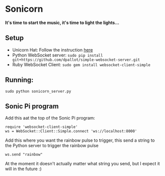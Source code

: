 # Sonicorn


**It's time to start the music, it's time to light the lights...**



## Setup

- Unicorn Hat:  Follow the instruction [here](https://github.com/pimoroni/unicorn-hat)
- Python WebSocket server:   `sudo pip install git+https://github.com/dpallot/simple-websocket-server.git`
- Ruby WebSocket Client:  `sudo gem install websocket-client-simple`


## Running:

```
sudo python sonicorn_server.py
```


## Sonic Pi program 

Add this aat the top of the Sonic Pi program:

```
require 'websocket-client-simple'
ws = WebSocket::Client::Simple.connect 'ws://localhost:8000'
```

Add this where you want the rainbow pulse to trigger, this send a string to the Python server to trigger the rainbow pulse

```
ws.send "rainbow"
```



At the moment it doesn't actually matter what string you send, but I expect it will in the future :)

